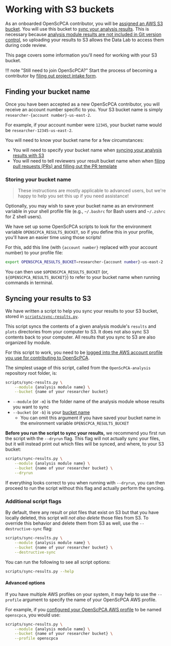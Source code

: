# Working with S3 buckets

As an onboarded OpenScPCA contributor, you will be [assigned an AWS S3 bucket](../../getting-started/accessing-resources/index.md#getting-access-to-aws).
You will use this bucket to [sync your analysis results](#syncing-your-results-to-s3).
This is necessary because [analysis module results are not included in Git version control](../../contributing-to-analyses/analysis-modules/index.md#skeleton-analysis-module-contents), so uploading your results to S3 allows the Data Lab to access them during code review.

This page covers some information you'll need for working with your S3 bucket.

!!! note "Still need to join OpenScPCA?"
    Start the process of becoming a contributor by [filing out project intake form](https://share.hsforms.com/1MlLtkGYSQa6j23HY_0fKaw336z0).


## Finding your bucket name

Once you have been accepted as a new OpenScPCA contributor, you will receive an account number specific to you.
Your S3 bucket name is simply `researcher-{account number}-us-east-2`.

For example, if your account number were `12345`, your bucket name would be `researcher-12345-us-east-2`.

You will need to know your bucket name for a few circumstances:

- You will need to specify your bucket name when [syncing your analysis results with S3](#syncing-your-results-to-s3)
- You will need to tell reviewers your result bucket name when when [filing pull requests (PRs) and filling out the PR template](../../contributing-to-analyses/creating-pull-requests/pull-request-template.md)

### Storing your bucket name

> These instructions are mostly applicable to advanced users, but we're happy to help you set this up if you need assistance!

Optionally, you may wish to save your bucket name as an environment variable in your shell profile file (e.g., `~/.bashrc` for Bash users and `~/.zshrc` for Z shell users).

We have set up some OpenScPCA scripts to look for the environment variable `OPENSCPCA_RESULTS_BUCKET`, so if you define this in your profile, you'll have an easier time using those scripts!

For this, add this line (with `{account number}` replaced with your account number) to your profile file:
```sh
export OPENSCPCA_RESULTS_BUCKET=researcher-{account number}-us-east-2
```

You can then use `$OPENSCPCA_RESULTS_BUCKET` (or, `${OPENSCPCA_RESULTS_BUCKET}`) to refer to your bucket name when running commands in terminal.


## Syncing your results to S3

We have written a script to help you sync your results to your S3 bucket, stored in [`scripts/sync-results.py`](https://github.com/AlexsLemonade/OpenScPCA-analysis/blob/main/scripts/sync-results.py).

This script syncs the contents of a given analysis module's `results` and `plots` directories from your computer to S3.
It does not also sync S3 contents back to your computer.
All results that you sync to S3 are also organized by module.

For this script to work, you need to be [logged into the AWS account profile you use for contributing to OpenScPCA](../../technical-setup/environment-setup/configure-aws-cli.md#logging-in-to-a-new-session).


The simplest usage of this script, called from the `OpenScPCA-analysis` repository root folder, is:

```sh
scripts/sync-results.py \
    --module {analysis module name} \
    --bucket {name of your researcher bucket}
```

- `--module` (or `-m`) is the folder name of the analysis module whose results you want to sync
- `--bucket` (or `-b`) is your [bucket name](#finding-your-bucket-name)
  - You can omit this argument if you have saved your bucket name in the environment variable `OPENSCPCA_RESULTS_BUCKET`

**Before you run the script to sync your results,** we recommend you first run the script with the `--dryrun` flag.
This flag will not actually sync your files, but it will instead print out which files will be synced, and where, to your S3 bucket:

```sh
scripts/sync-results.py \
    --module {analysis module name} \
    --bucket {name of your researcher bucket} \
    --dryrun
```

If everything looks correct to you when running with `--dryrun`, you can then proceed to run the script without this flag and actually perform the syncing.

### Additional script flags

By default, there any result or plot files that exist on S3 but that you have locally deleted, this script will _not also delete_ those files from S3.
To override this behavior and delete them from S3 as well, use the `--destructive-sync` flag:


```sh
scripts/sync-results.py \
    --module {analysis module name} \
    --bucket {name of your researcher bucket} \
    --destructive-sync
```

You can run the following to see all script options:

```sh
scripts/sync-results.py --help
```

#### Advanced options

If you have multiple AWS profiles on your system, it may help to use the `--profile` argument to specify the name of your OpenScPCA AWS profile.

For example, if you [configured your OpenScPCA AWS profile](../../technical-setup/environment-setup/configure-aws-cli.md) to be named `openscpca`, you would use:

```sh
scripts/sync-results.py \
    --module {analysis module name} \
    --bucket {name of your researcher bucket} \
    --profile openscpca
```

